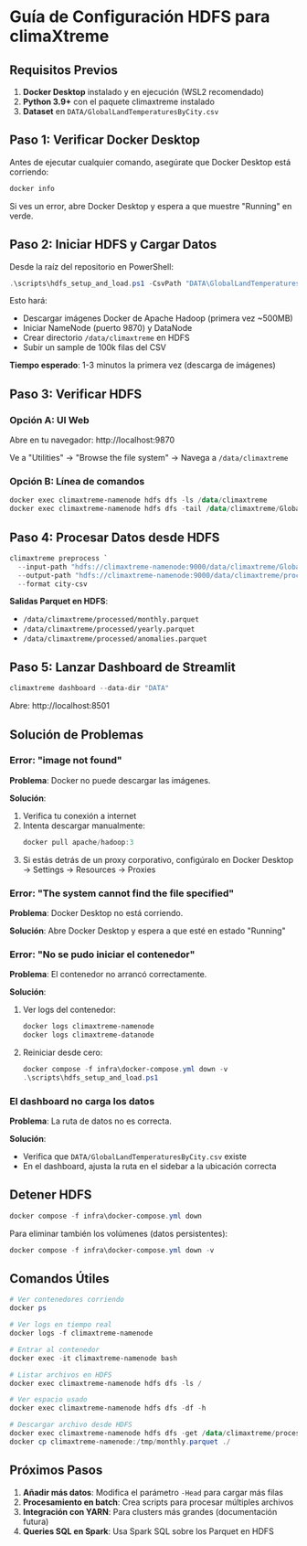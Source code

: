 # Guía de Configuración HDFS para climaXtreme

## Requisitos Previos

1. **Docker Desktop** instalado y en ejecución (WSL2 recomendado)
2. **Python 3.9+** con el paquete climaxtreme instalado
3. **Dataset** en `DATA/GlobalLandTemperaturesByCity.csv`

## Paso 1: Verificar Docker Desktop

Antes de ejecutar cualquier comando, asegúrate que Docker Desktop está corriendo:

```powershell
docker info
```

Si ves un error, abre Docker Desktop y espera a que muestre "Running" en verde.

## Paso 2: Iniciar HDFS y Cargar Datos

Desde la raíz del repositorio en PowerShell:

```powershell
.\scripts\hdfs_setup_and_load.ps1 -CsvPath "DATA\GlobalLandTemperaturesByCity.csv" -Head 100000
```

Esto hará:
- Descargar imágenes Docker de Apache Hadoop (primera vez ~500MB)
- Iniciar NameNode (puerto 9870) y DataNode
- Crear directorio `/data/climaxtreme` en HDFS
- Subir un sample de 100k filas del CSV

**Tiempo esperado**: 1-3 minutos la primera vez (descarga de imágenes)

## Paso 3: Verificar HDFS

### Opción A: UI Web
Abre en tu navegador: http://localhost:9870

Ve a "Utilities" → "Browse the file system" → Navega a `/data/climaxtreme`

### Opción B: Línea de comandos
```powershell
docker exec climaxtreme-namenode hdfs dfs -ls /data/climaxtreme
docker exec climaxtreme-namenode hdfs dfs -tail /data/climaxtreme/GlobalLandTemperaturesByCity_sample.csv
```

## Paso 4: Procesar Datos desde HDFS

```powershell
climaxtreme preprocess `
  --input-path "hdfs://climaxtreme-namenode:9000/data/climaxtreme/GlobalLandTemperaturesByCity_sample.csv" `
  --output-path "hdfs://climaxtreme-namenode:9000/data/climaxtreme/processed" `
  --format city-csv
```

**Salidas Parquet en HDFS**:
- `/data/climaxtreme/processed/monthly.parquet`
- `/data/climaxtreme/processed/yearly.parquet`
- `/data/climaxtreme/processed/anomalies.parquet`

## Paso 5: Lanzar Dashboard de Streamlit

```powershell
climaxtreme dashboard --data-dir "DATA"
```

Abre: http://localhost:8501

## Solución de Problemas

### Error: "image not found"
**Problema**: Docker no puede descargar las imágenes.

**Solución**:
1. Verifica tu conexión a internet
2. Intenta descargar manualmente:
   ```powershell
   docker pull apache/hadoop:3
   ```
3. Si estás detrás de un proxy corporativo, configúralo en Docker Desktop → Settings → Resources → Proxies

### Error: "The system cannot find the file specified"
**Problema**: Docker Desktop no está corriendo.

**Solución**: Abre Docker Desktop y espera a que esté en estado "Running"

### Error: "No se pudo iniciar el contenedor"
**Problema**: El contenedor no arrancó correctamente.

**Solución**:
1. Ver logs del contenedor:
   ```powershell
   docker logs climaxtreme-namenode
   docker logs climaxtreme-datanode
   ```
2. Reiniciar desde cero:
   ```powershell
   docker compose -f infra\docker-compose.yml down -v
   .\scripts\hdfs_setup_and_load.ps1
   ```

### El dashboard no carga los datos
**Problema**: La ruta de datos no es correcta.

**Solución**: 
- Verifica que `DATA/GlobalLandTemperaturesByCity.csv` existe
- En el dashboard, ajusta la ruta en el sidebar a la ubicación correcta

## Detener HDFS

```powershell
docker compose -f infra\docker-compose.yml down
```

Para eliminar también los volúmenes (datos persistentes):
```powershell
docker compose -f infra\docker-compose.yml down -v
```

## Comandos Útiles

```powershell
# Ver contenedores corriendo
docker ps

# Ver logs en tiempo real
docker logs -f climaxtreme-namenode

# Entrar al contenedor
docker exec -it climaxtreme-namenode bash

# Listar archivos en HDFS
docker exec climaxtreme-namenode hdfs dfs -ls /

# Ver espacio usado
docker exec climaxtreme-namenode hdfs dfs -df -h

# Descargar archivo desde HDFS
docker exec climaxtreme-namenode hdfs dfs -get /data/climaxtreme/processed/monthly.parquet /tmp/
docker cp climaxtreme-namenode:/tmp/monthly.parquet ./
```

## Próximos Pasos

1. **Añadir más datos**: Modifica el parámetro `-Head` para cargar más filas
2. **Procesamiento en batch**: Crea scripts para procesar múltiples archivos
3. **Integración con YARN**: Para clusters más grandes (documentación futura)
4. **Queries SQL en Spark**: Usa Spark SQL sobre los Parquet en HDFS
